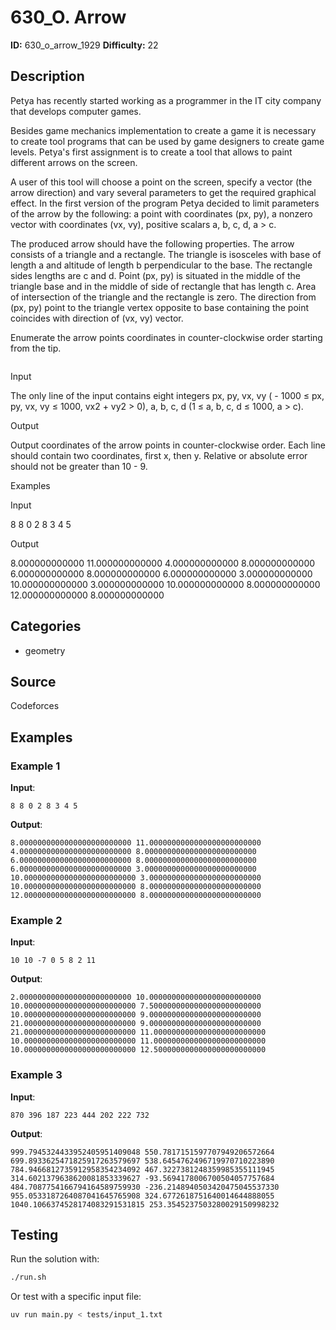 # 630_O. Arrow

**ID:** 630_o_arrow_1929
**Difficulty:** 22

## Description

Petya has recently started working as a programmer in the IT city company that develops computer games.

Besides game mechanics implementation to create a game it is necessary to create tool programs that can be used by game designers to create game levels. Petya's first assignment is to create a tool that allows to paint different arrows on the screen.

A user of this tool will choose a point on the screen, specify a vector (the arrow direction) and vary several parameters to get the required graphical effect. In the first version of the program Petya decided to limit parameters of the arrow by the following: a point with coordinates (px, py), a nonzero vector with coordinates (vx, vy), positive scalars a, b, c, d, a > c.

The produced arrow should have the following properties. The arrow consists of a triangle and a rectangle. The triangle is isosceles with base of length a and altitude of length b perpendicular to the base. The rectangle sides lengths are c and d. Point (px, py) is situated in the middle of the triangle base and in the middle of side of rectangle that has length c. Area of intersection of the triangle and the rectangle is zero. The direction from (px, py) point to the triangle vertex opposite to base containing the point coincides with direction of (vx, vy) vector.

Enumerate the arrow points coordinates in counter-clockwise order starting from the tip.

<image>

Input

The only line of the input contains eight integers px, py, vx, vy ( - 1000 ≤ px, py, vx, vy ≤ 1000, vx2 + vy2 > 0), a, b, c, d (1 ≤ a, b, c, d ≤ 1000, a > c).

Output

Output coordinates of the arrow points in counter-clockwise order. Each line should contain two coordinates, first x, then y. Relative or absolute error should not be greater than 10 - 9.

Examples

Input

8 8 0 2 8 3 4 5


Output

8.000000000000 11.000000000000
4.000000000000 8.000000000000
6.000000000000 8.000000000000
6.000000000000 3.000000000000
10.000000000000 3.000000000000
10.000000000000 8.000000000000
12.000000000000 8.000000000000

## Categories

- geometry

## Source

Codeforces

## Examples

### Example 1

**Input**:
```
8 8 0 2 8 3 4 5
```

**Output**:
```
8.0000000000000000000000000 11.0000000000000000000000000
4.0000000000000000000000000 8.0000000000000000000000000
6.0000000000000000000000000 8.0000000000000000000000000
6.0000000000000000000000000 3.0000000000000000000000000
10.0000000000000000000000000 3.0000000000000000000000000
10.0000000000000000000000000 8.0000000000000000000000000
12.0000000000000000000000000 8.0000000000000000000000000
```

### Example 2

**Input**:
```
10 10 -7 0 5 8 2 11
```

**Output**:
```
2.0000000000000000000000000 10.0000000000000000000000000
10.0000000000000000000000000 7.5000000000000000000000000
10.0000000000000000000000000 9.0000000000000000000000000
21.0000000000000000000000000 9.0000000000000000000000000
21.0000000000000000000000000 11.0000000000000000000000000
10.0000000000000000000000000 11.0000000000000000000000000
10.0000000000000000000000000 12.5000000000000000000000000
```

### Example 3

**Input**:
```
870 396 187 223 444 202 222 732
```

**Output**:
```
999.7945324433952405951409048 550.7817151597707949206572664
699.8933625471825917263579697 538.6454762496719970710223890
784.9466812735912958354234092 467.3227381248359985355111945
314.6021379638620081853339627 -93.5694178006700504057757684
484.7087754166794164589759930 -236.2148940503420475045537330
955.0533187264087041645765908 324.6772618751640014644888055
1040.1066374528174083291531815 253.3545237503280029150998232
```


## Testing

Run the solution with:

```bash
./run.sh
```

Or test with a specific input file:

```bash
uv run main.py < tests/input_1.txt
```
